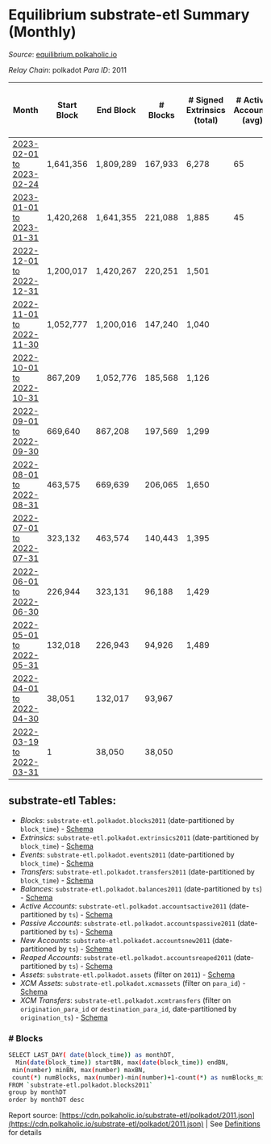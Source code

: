 # Equilibrium substrate-etl Summary (Monthly)

_Source_: [equilibrium.polkaholic.io](https://equilibrium.polkaholic.io)

*Relay Chain*: polkadot
*Para ID*: 2011



| Month | Start Block | End Block | # Blocks | # Signed Extrinsics (total) | # Active Accounts (avg) | # Addresses with Balances (max) | Issues |
| ----- | ----------- | --------- | -------- | --------------------------- | ----------------------- | ------------------------------- | ------ |
| [2023-02-01 to 2023-02-24](/polkadot/2011-equilibrium/2023-02-28.md) | 1,641,356 | 1,809,289 | 167,933 | 6,278 | 65 | 9,392 | - 1 (0.00%) |   
| [2023-01-01 to 2023-01-31](/polkadot/2011-equilibrium/2023-01-31.md) | 1,420,268 | 1,641,355 | 221,088 | 1,885 | 45 | 8,987 | -   |   
| [2022-12-01 to 2022-12-31](/polkadot/2011-equilibrium/2022-12-31.md) | 1,200,017 | 1,420,267 | 220,251 | 1,501 |  |  | -   |   
| [2022-11-01 to 2022-11-30](/polkadot/2011-equilibrium/2022-11-30.md) | 1,052,777 | 1,200,016 | 147,240 | 1,040 |  | 7,491 | -   |   
| [2022-10-01 to 2022-10-31](/polkadot/2011-equilibrium/2022-10-31.md) | 867,209 | 1,052,776 | 185,568 | 1,126 |  | 7,532 | -   |   
| [2022-09-01 to 2022-09-30](/polkadot/2011-equilibrium/2022-09-30.md) | 669,640 | 867,208 | 197,569 | 1,299 |  | 7,522 | -   |   
| [2022-08-01 to 2022-08-31](/polkadot/2011-equilibrium/2022-08-31.md) | 463,575 | 669,639 | 206,065 | 1,650 |  | 7,514 | -   |   
| [2022-07-01 to 2022-07-31](/polkadot/2011-equilibrium/2022-07-31.md) | 323,132 | 463,574 | 140,443 | 1,395 |  | 7,402 | -   |   
| [2022-06-01 to 2022-06-30](/polkadot/2011-equilibrium/2022-06-30.md) | 226,944 | 323,131 | 96,188 | 1,429 |  | 3,836 | -   |   
| [2022-05-01 to 2022-05-31](/polkadot/2011-equilibrium/2022-05-31.md) | 132,018 | 226,943 | 94,926 | 1,489 |  | 807 | -   |   
| [2022-04-01 to 2022-04-30](/polkadot/2011-equilibrium/2022-04-30.md) | 38,051 | 132,017 | 93,967 |  |  | 21 | -   |   
| [2022-03-19 to 2022-03-31](/polkadot/2011-equilibrium/2022-03-31.md) | 1 | 38,050 | 38,050 |  |  | 21 | -   |   

## substrate-etl Tables:

* _Blocks_: `substrate-etl.polkadot.blocks2011` (date-partitioned by `block_time`) - [Schema](/schema/balances.json)
* _Extrinsics_: `substrate-etl.polkadot.extrinsics2011` (date-partitioned by `block_time`) - [Schema](/schema/extrinsics.json)
* _Events_: `substrate-etl.polkadot.events2011` (date-partitioned by `block_time`) - [Schema](/schema/events.json)
* _Transfers_: `substrate-etl.polkadot.transfers2011` (date-partitioned by `block_time`) - [Schema](/schema/transfers.json)
* _Balances_: `substrate-etl.polkadot.balances2011` (date-partitioned by `ts`) - [Schema](/schema/balances.json)
* _Active Accounts_: `substrate-etl.polkadot.accountsactive2011` (date-partitioned by `ts`) - [Schema](/schema/accountsactive.json)
* _Passive Accounts_: `substrate-etl.polkadot.accountspassive2011` (date-partitioned by `ts`) - [Schema](/schema/accountspassive.json)
* _New Accounts_: `substrate-etl.polkadot.accountsnew2011` (date-partitioned by `ts`)  - [Schema](/schema/accountsnew.json)
* _Reaped Accounts_: `substrate-etl.polkadot.accountsreaped2011` (date-partitioned by `ts`) - [Schema](/schema/accountsreaped.json)
* _Assets_: `substrate-etl.polkadot.assets` (filter on `2011`) - [Schema](/schema/assets.json)
* _XCM Assets_: `substrate-etl.polkadot.xcmassets` (filter on `para_id`) - [Schema](/schema/xcmassets.json)
* _XCM Transfers_: `substrate-etl.polkadot.xcmtransfers` (filter on `origination_para_id` or `destination_para_id`, date-partitioned by `origination_ts`) - [Schema](/schema/xcmtransfers.json)

### # Blocks
```bash
SELECT LAST_DAY( date(block_time)) as monthDT,
  Min(date(block_time)) startBN, max(date(block_time)) endBN, 
 min(number) minBN, max(number) maxBN, 
 count(*) numBlocks, max(number)-min(number)+1-count(*) as numBlocks_missing 
FROM `substrate-etl.polkadot.blocks2011` 
group by monthDT 
order by monthDT desc
```


Report source: [https://cdn.polkaholic.io/substrate-etl/polkadot/2011.json](https://cdn.polkaholic.io/substrate-etl/polkadot/2011.json) | See [Definitions](/DEFINITIONS.md) for details
